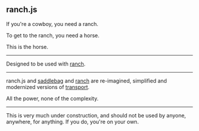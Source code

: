 ## ranch.js

If you're a cowboy, you need a ranch.

To get to the ranch, you need a horse.

This is the horse.

---

Designed to be used with [ranch](https://github.com/pb33f/ranch).

---

ranch.js and [saddlebag](https://github.com/pb33f/saddlebag-js) and [ranch](https://github.com/pb33f/ranch) are re-imagined, 
simplified and modernized versions of [transport](https://transport-bus.io).

All the power, none of the complexity.

---

This is very much under construction, and should not be used by anyone, anywhere, for anything. If you do, you're on your own.
